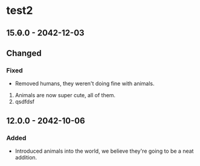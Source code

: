 # test2

## 15.~~0~~.0 - 2042-12-03

## Changed

### Fixed

* Removed humans, they weren't doing fine with animals.

1. Animals are now super cute, all of them.
2. qsdfdsf

## 12.0.0 - 2042-10-06

### Added

* Introduced animals into the world, we believe they're going to be a neat addition.



